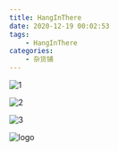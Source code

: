 ```yaml
---
title: HangInThere
date: 2020-12-19 00:02:53
tags:
    - HangInThere
categories:
    - 杂货铺
---
```


![1](https://img-blog.csdnimg.cn/20201219000658706.jpg?x-oss-process=image/watermark,type_ZmFuZ3poZW5naGVpdGk,shadow_10,text_aHR0cHM6Ly9ibG9nLmNzZG4ubmV0L3N0ZXZlbl96ZGc5ODg=,size_16,color_FFFFFF,t_70)

![2](https://img-blog.csdnimg.cn/20201219000658664.jpg?x-oss-process=image/watermark,type_ZmFuZ3poZW5naGVpdGk,shadow_10,text_aHR0cHM6Ly9ibG9nLmNzZG4ubmV0L3N0ZXZlbl96ZGc5ODg=,size_16,color_FFFFFF,t_70)

![3](https://img-blog.csdnimg.cn/20201219000658660.jpg?x-oss-process=image/watermark,type_ZmFuZ3poZW5naGVpdGk,shadow_10,text_aHR0cHM6Ly9ibG9nLmNzZG4ubmV0L3N0ZXZlbl96ZGc5ODg=,size_16,color_FFFFFF,t_70)

![logo](https://img-blog.csdnimg.cn/20201218081104595.jpg#pic_center)
